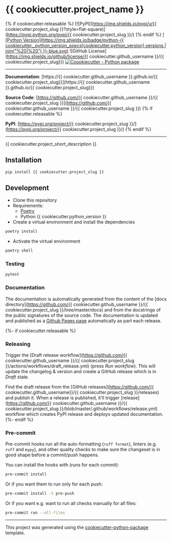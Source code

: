 # {{ cookiecutter.project_name }}

{% if cookiecutter.releasable %}
[![PyPI](https://img.shields.io/pypi/v/{{ cookiecutter.project_slug }}?style=flat-square)](https://pypi.python.org/pypi/{{ cookiecutter.project_slug }}/)
{% endif %}
[![Python Version](https://img.shields.io/badge/python-{{ cookiecutter._python_version_specs[cookiecutter.python_version].versions | join("%20|%20") }}-blue.svg)](https://www.python.org/downloads/)
![GitHub License](https://img.shields.io/github/license/{{ cookiecutter.github_username }}/{{ cookiecutter.project_slug}})
[![Coookiecutter - Python package](https://img.shields.io/badge/cookiecutter-nekeal-00a86b?style=flat-square&logo=cookiecutter&logoColor=D4AFff&link=https://github.com/nekeal/cookiecutter-python-package)](https://github.com/nekeal/cookiecutter-python-package)

---

**Documentation**: [https://{{ cookiecutter.github_username }}.github.io/{{ cookiecutter.project_slug}}](https://{{ cookiecutter.github_username }}.github.io/{{ cookiecutter.project_slug}})

**Source Code**: [https://github.com/{{ cookiecutter.github_username }}/{{ cookiecutter.project_slug }}](https://github.com/{{ cookiecutter.github_username }}/{{ cookiecutter.project_slug }})
{% if cookiecutter.releasable %}

**PyPI**: [https://pypi.org/project/{{ cookiecutter.project_slug }}/](https://pypi.org/project/{{ cookiecutter.project_slug }}/)
{% endif %}

---

{{ cookiecutter.project_short_description }}

## Installation

```sh
pip install {{ cookiecutter.project_slug }}
```

## Development

* Clone this repository
* Requirements:
  * [Poetry](https://python-poetry.org/)
  * Python {{ cookiecutter.python_version }}
* Create a virtual environment and install the dependencies

```sh
poetry install
```

* Activate the virtual environment

```sh
poetry shell
```

### Testing

```sh
pytest
```

### Documentation

The documentation is automatically generated from the content of the [docs directory](https://github.com/{{ cookiecutter.github_username }}/{{ cookiecutter.project_slug }}/tree/master/docs) and from the docstrings
 of the public signatures of the source code. The documentation is updated and published as a [Github Pages page](https://pages.github.com/) automatically as part each release.

{%- if cookiecutter.releasable %}

### Releasing

Trigger the [Draft release workflow](https://github.com/{{ cookiecutter.github_username }}/{{ cookiecutter.project_slug }}/actions/workflows/draft_release.yml)
(press _Run workflow_). This will update the changelog & version and create a GitHub release which is in _Draft_ state.

Find the draft release from the
[GitHub releases](https://github.com/{{ cookiecutter.github_username}}/{{ cookiecutter.project_slug }}/releases) and publish it. When
 a release is published, it'll trigger [release](https://github.com/{{ cookiecutter.github_username }}/{{ cookiecutter.project_slug }}/blob/master/.github/workflows/release.yml) workflow which creates PyPI
 release and deploys updated documentation.
{%- endif %}

### Pre-commit

Pre-commit hooks run all the auto-formatting (`ruff format`), linters (e.g. `ruff` and `mypy`), and other quality
 checks to make sure the changeset is in good shape before a commit/push happens.

You can install the hooks with (runs for each commit):

```sh
pre-commit install
```

Or if you want them to run only for each push:

```sh
pre-commit install -t pre-push
```

Or if you want e.g. want to run all checks manually for all files:

```sh
pre-commit run --all-files
```

---

This project was generated using the [cookiecutter-python-package](https://github.com/woltapp/wolt-python-package-cookiecutter) template.
